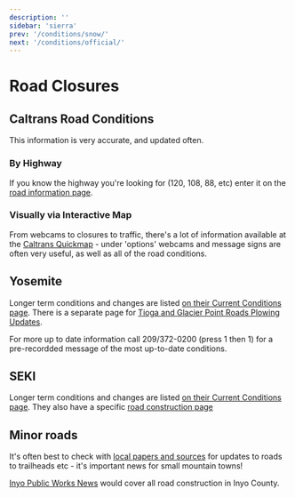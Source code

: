 ```yaml
---
description: ''
sidebar: 'sierra'
prev: '/conditions/snow/'
next: '/conditions/official/'
---
```


# Road Closures

## Caltrans Road Conditions 

This information is very accurate, and updated often. 

### By Highway 

If you know the highway you're looking for (120, 108, 88, etc) enter it on the [road information page](https://roads.dot.ca.gov/roadscell.php).

### Visually via Interactive Map

From webcams to closures to traffic, there's a lot of information available at the [Caltrans Quickmap](http://quickmap.dot.ca.gov/) - under 'options' webcams and message signs are often very useful, as well as all of the road conditions.

## Yosemite

Longer term conditions and changes are listed [on their Current Conditions page](https://www.nps.gov/yose/planyourvisit/conditions.htm). There is a separate page for [Tioga and Glacier Point Roads Plowing Updates](https://www.nps.gov/yose/planyourvisit/tioga.htm).

For more up to date information call 209/372-0200 (press 1 then 1) for a pre-recordded message of the most up-to-date conditions.

## SEKI

Longer term conditions and changes are listed [on their Current Conditions page](https://www.nps.gov/seki/planyourvisit/conditions.htm). They also have a specific [road construction page](https://www.nps.gov/seki/planyourvisit/road-construction.htm)

## Minor roads

It's often best to check with [local papers and sources](http://localhost:8081/resources/local/) for updates to roads to trailheads etc - it's important news for small mountain towns!

[Inyo Public Works News](https://www.inyocounty.us/residents/info-center/inyo-county-news-feed?dept=27) would cover all road construction in Inyo County.

